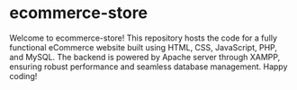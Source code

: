# ecommerce-store
Welcome to ecommerce-store! This repository hosts the code for a fully functional eCommerce website built using HTML, CSS, JavaScript, PHP, and MySQL. The backend is powered by Apache server through XAMPP, ensuring robust performance and seamless database management. Happy coding!
